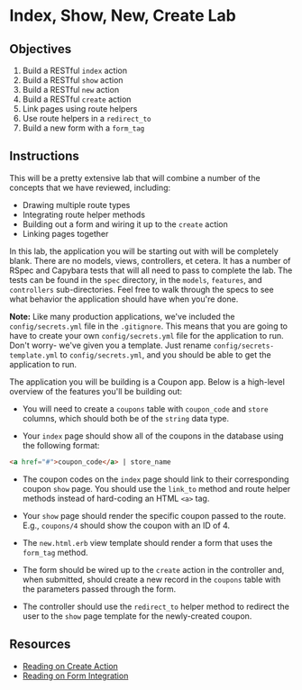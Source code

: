 # Index, Show, New, Create Lab

## Objectives

1. Build a RESTful `index` action
2. Build a RESTful `show` action
3. Build a RESTful `new` action
4. Build a RESTful `create` action
5. Link pages using route helpers
6. Use route helpers in a `redirect_to`
7. Build a new form with a `form_tag`

## Instructions

This will be a pretty extensive lab that will combine a number of the concepts
that we have reviewed, including:

- Drawing multiple route types
- Integrating route helper methods
- Building out a form and wiring it up to the `create` action
- Linking pages together

In this lab, the application you will be starting out with will be completely
blank. There are no models, views, controllers, et cetera. It has a number of
RSpec and Capybara tests that will all need to pass to complete the lab. The
tests can be found in the `spec` directory, in the `models`, `features`, and
`controllers` sub-directories. Feel free to walk through the specs to see what
behavior the application should have when you're done.

**Note:** Like many production applications, we've included the
`config/secrets.yml` file in the `.gitignore`. This means that you are going to
have to create your own `config/secrets.yml` file for the application to run.
Don't worry- we've given you a template. Just rename
`config/secrets-template.yml` to `config/secrets.yml`, and you should be able to
get the application to run.

The application you will be building is a Coupon app. Below is a high-level
overview of the features you'll be building out:

- You will need to create a `coupons` table with `coupon_code` and `store`
  columns, which should both be of the `string` data type.

- Your `index` page should show all of the coupons in the database using the
  following format:

```html
<a href="#">coupon_code</a> | store_name
```

- The coupon codes on the `index` page should link to their corresponding coupon
  `show` page. You should use the `link_to` method and route helper methods
  instead of hard-coding an HTML `<a>` tag.

- Your `show` page should render the specific coupon passed to the route. E.g.,
  `coupons/4` should show the coupon with an ID of 4.

- The `new.html.erb` view template should render a form that uses the `form_tag` method.

- The form should be wired up to the `create` action in the controller and, when
  submitted, should create a new record in the `coupons` table with the
  parameters passed through the form.

- The controller should use the `redirect_to` helper method to redirect the user
  to the `show` page template for the newly-created coupon.

## Resources

- [Reading on Create Action](https://github.com/learn-co-curriculum/rails-create-action-readme)
- [Reading on Form Integration](https://github.com/learn-co-curriculum/rails-form_tag-readme)
